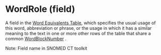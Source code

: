 # WordRole (field)

A field in the [Word Equivalents Table](https://confluence.ihtsdotools.org/display/DOCGLOSS/Word+Equivalents+Table), which specifies the usual usage of this word, abbreviation or phrase, or the usage in which it has a similar meaning to the text in one or more other rows of the table that share a common [WordBlockNumber](https://confluence.ihtsdotools.org/display/DOCGLOSS/WordBlockNumber) .

Note: Field name in SNOMED CT toolkit
